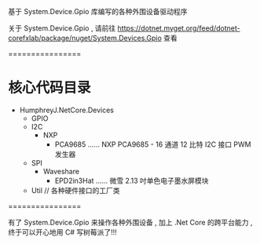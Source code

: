 基于 System.Device.Gpio 库编写的各种外围设备驱动程序

关于 System.Device.Gpio , 请前往 https://dotnet.myget.org/feed/dotnet-corefxlab/package/nuget/System.Devices.Gpio 查看

================

核心代码目录
========

* HumphreyJ.NetCore.Devices
  * GPIO
  * I2C
    * NXP
      * PCA9685 ...... NXP PCA9685 - 16 通道 12 比特 I2C 接口 PWM 发生器
  * SPI
    * Waveshare
      * EPD2in3Hat ...... 微雪 2.13 吋单色电子墨水屏模块
  * Util // 各种硬件接口的工厂类

================

有了 System.Device.Gpio 来操作各种外围设备 , 加上 .Net Core 的跨平台能力 , 终于可以开心地用 C# 写树莓派了!!!
